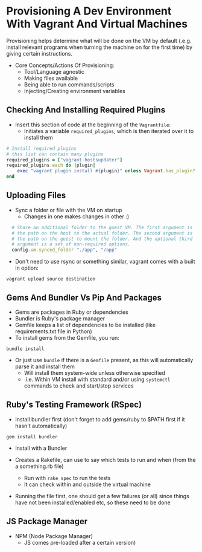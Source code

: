 # Provisioning A Dev Environment With Vagrant And Virtual Machines

Provisioning helps determine what will be done on the VM by default (.e.g. install relevant programs when turning the machine on for the first time) by giving certain instructions.

* Core Concepts/Actions Of Provisioning:
	* Tool/Language agnostic
	* Making files available
	* Being able to run commands/scripts
	* Injecting/Creating environment variables

## Checking And Installing Required Plugins

* Insert this section of code at the beginning of the `Vagrantfile`:
	* Initiates a variable `required_plugins`, which is then iterated over it to install them
```ruby
# Install required plugins
# this list can contain many plugins
required_plugins = ["vagrant-hostsupdater"]
required_plugins.each do |plugin|
    exec "vagrant plugin install #{plugin}" unless Vagrant.has_plugin? plugin
end
```

## Uploading Files

* Sync a folder or file with the VM on startup
	* Changes in one makes changes in other :)
```ruby
  # Share an additional folder to the guest VM. The first argument is
  # the path on the host to the actual folder. The second argument is
  # the path on the guest to mount the folder. And the optional third
  # argument is a set of non-required options.
  config.vm.synced_folder "./app", "/app"
```

* Don't need to use rsync or something similar, vagrant comes with a built in option:
```
vagrant upload source destination
```

## Gems And Bundler Vs Pip And Packages

* Gems are packages in Ruby or dependencies
* Bundler is Ruby's package manager
* Gemfile keeps a list of dependencies to be installed (like requirements.txt file in Python)
* To install gems from the Gemfile, you run:
```
bundle install
```

* Or just use `bundle` if there is a `Gemfile` present, as this will automatically parse it and install them
	* Will install them system-wide unless otherwise specified
	* .i.e. Within VM install with standard and/or using `systemctl` commands to check and start/stop services

## Ruby's Testing Framework (RSpec)

* Install bundler first (don't forget to add gems/ruby to $PATH first if it hasn't automatically)
```
gem install bundler
```
* Install with a Bundler
* Creates a Rakefile, can use to say which tests to run and when (from the a something.rb file)
	* Run with `rake spec` to run the tests
	* It can check within and outside the virtual machine

* Running the file first, one should get a few failures (or all) since things have not been installed/enabled etc, so these need to be done

## JS Package Manager

* NPM (Node Package Manager)
	* JS comes pre-loaded after a certain version)
